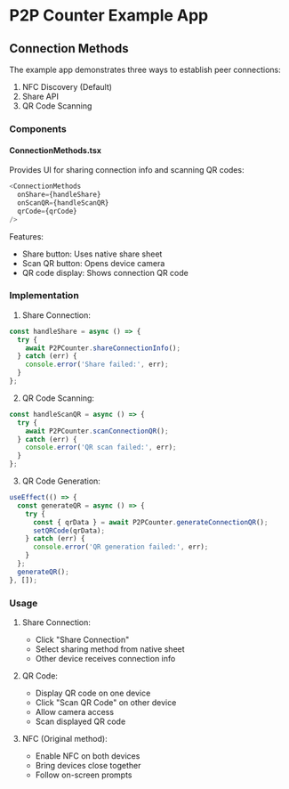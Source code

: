 # P2P Counter Example App

## Connection Methods

The example app demonstrates three ways to establish peer connections:

1. NFC Discovery (Default)
2. Share API
3. QR Code Scanning

### Components

#### ConnectionMethods.tsx
Provides UI for sharing connection info and scanning QR codes:
```typescript
<ConnectionMethods
  onShare={handleShare}
  onScanQR={handleScanQR}
  qrCode={qrCode}
/>
```

Features:
- Share button: Uses native share sheet
- Scan QR button: Opens device camera
- QR code display: Shows connection QR code

### Implementation

1. Share Connection:
```typescript
const handleShare = async () => {
  try {
    await P2PCounter.shareConnectionInfo();
  } catch (err) {
    console.error('Share failed:', err);
  }
};
```

2. QR Code Scanning:
```typescript
const handleScanQR = async () => {
  try {
    await P2PCounter.scanConnectionQR();
  } catch (err) {
    console.error('QR scan failed:', err);
  }
};
```

3. QR Code Generation:
```typescript
useEffect(() => {
  const generateQR = async () => {
    try {
      const { qrData } = await P2PCounter.generateConnectionQR();
      setQRCode(qrData);
    } catch (err) {
      console.error('QR generation failed:', err);
    }
  };
  generateQR();
}, []);
```

### Usage

1. Share Connection:
   - Click "Share Connection"
   - Select sharing method from native sheet
   - Other device receives connection info

2. QR Code:
   - Display QR code on one device
   - Click "Scan QR Code" on other device
   - Allow camera access
   - Scan displayed QR code

3. NFC (Original method):
   - Enable NFC on both devices
   - Bring devices close together
   - Follow on-screen prompts 